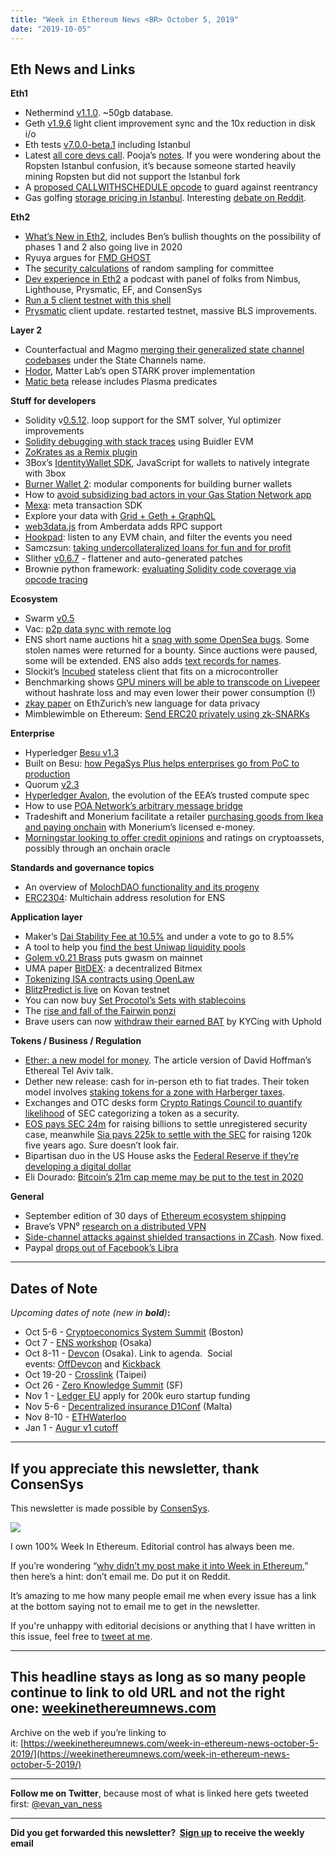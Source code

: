 ```yaml
---
title: "Week in Ethereum News <BR> October 5, 2019"
date: "2019-10-05"
---
```


## **Eth News and Links**

**Eth1**

- Nethermind [v1.1.0](https://github.com/NethermindEth/nethermind/releases/tag/1.1.0). ~50gb database.
- Geth [v1.9.6](https://www.reddit.com/r/ethereum/comments/dcon81/geth_v196_elasa_light_client_fixes_and_huge_disk/) light client improvement sync and the 10x reduction in disk i/o
- Eth tests [v7.0.0-beta.1](https://github.com/ethereum/tests/releases/tag/v7.0.0-beta.1) including Istanbul
- Latest [all core devs call](https://www.youtube.com/watch?v=rPD2EpDDI-0). Pooja’s [notes](https://github.com/ethereum/pm/blob/eca93a683edd7f8384af117d85fb7c23c7e8091b/All%20Core%20Devs%20Meetings/Meeting%2072.md). If you were wondering about the Ropsten Istanbul confusion, it’s because someone started heavily mining Ropsten but did not support the Istanbul fork
- A [proposed CALLWITHSCHEDULE opcode](https://medium.com/@earlz/a-simple-ethereum-proposal-e19efd9c3f72) to guard against reentrancy
- Gas golfing [storage pricing in Istanbul](https://medium.com/@agusx1211/evm-istambul-storage-pricing-5befaac32403). Interesting [debate on Reddit](https://www.reddit.com/r/ethereum/comments/dbxij1/evm_istambul_storage_pricing_or_how_to_hack_the/).

**Eth2**

- [What’s New in Eth2](https://notes.ethereum.org/@ChihChengLiang/Sk8Zs--CQ/Sk8Zs--CQ?type=book), includes Ben’s bullish thoughts on the possibility of phases 1 and 2 also going live in 2020
- Ryuya argues for [FMD GHOST](https://ethresear.ch/t/saving-strategy-and-fmd-ghost/6226)
- The [security calculations](https://ethresear.ch/t/security-level-of-random-sampling-with-sharding/6230?u=benjaminion) of random sampling for committee 
- [Dev experience in Eth2](https://thebitcoinpodcast.com/hio-panels-1/) a podcast with panel of folks from Nimbus, Lighthouse, Prysmatic, EF, and ConsenSys
- [Run a 5 client testnet with this shell](https://github.com/status-im/nim-beacon-chain/tree/interop/multinet)
- [Prysmatic](https://medium.com/prysmatic-labs/ethereum-2-0-development-update-36-prysmatic-labs-3ea492024c4d) client update. restarted testnet, massive BLS improvements.

**Layer 2**

- Counterfactual and Magmo [merging their generalized state channel codebases](https://medium.com/statechannels/state-channels-developer-update-0-counterfactual-and-magmo-are-joining-forces-4acfabf3fc98) under the State Channels name.
- [Hodor](https://medium.com/matter-labs/meet-hodor-matter-labsstark-prover-implementation-c759a6ef4c98), Matter Lab’s open STARK prover implementation
- [Matic beta](https://blog.matic.network/matic-beta-mainnet-is-here/) release includes Plasma predicates

**Stuff for developers**

- Solidity v[0.5.12](https://github.com/ethereum/solidity/releases/tag/v0.5.12). loop support for the SMT solver, Yul optimizer improvements
- [Solidity debugging with stack traces](https://medium.com/nomic-labs-blog/better-solidity-debugging-stack-traces-are-finally-here-dd80a56f92bb) using Buidler EVM
- [ZoKrates as a Remix plugin](https://medium.com/@edi.sinovcic/zokrates-zksnarks-on-ethereum-made-easy-8022300f8ba6)
- 3Box’s [IdentityWallet SDK](https://medium.com/3box/introducing-identitywallet-sdk-4750d6afa519), JavaScript for wallets to natively integrate with 3box
- [Burner Wallet 2](https://medium.com/@dmihal/introducing-the-burner-wallet-2-542604dc8d28): modular components for building burner wallets
- How to [avoid subsidizing bad actors in your Gas Station Network app](https://forum.openzeppelin.com/t/advanced-gsn-gsnbouncersignature-sol/1414)
- [Mexa](https://medium.com/biconomy/mexa-magical-experiences-anytime-anywhere-7a9c0c364221): meta transaction SDK
- Explore your data with [Grid + Geth + GraphQL](https://medium.com/ethereum-grid/exploring-ethereum-with-geth-graphql-and-grid-6df38f2a86c)
- [web3data.js](https://medium.com/amberdata/same-code-no-node-web3datajs-the-easiest-blockchain-library-8df4d96a60e) from Amberdata adds RPC support
- [Hookpad](https://medium.com/hookpad/hookpad-beta-is-here-6e8a63713219): listen to any EVM chain, and filter the events you need
- Samczsun: [taking undercollateralized loans for fun and for profit](https://samczsun.com/taking-undercollateralized-loans-for-fun-and-for-profit/)
- Slither [v0.6.7](https://github.com/crytic/slither/releases/tag/0.6.7) - flattener and auto-generated patches
- Brownie python framework: [evaluating Solidity code coverage via opcode tracing](https://medium.com/coinmonks/brownie-evaluating-solidity-code-coverage-via-opcode-tracing-a7cf5a92d28c)

**Ecosystem**

- Swarm [v0.5](https://www.reddit.com/r/ethswarm/comments/dbqcbv/swarm_v050_is_released/)
- Vac: [p2p data sync with remote log](https://vac.dev/remote-log)
- ENS short name auctions hit a [snag with some OpenSea bugs](https://medium.com/opensea/how-were-resolving-the-issues-with-the-ens-short-name-auctions-93c78158de48). Some stolen names were returned for a bounty. Since auctions were paused, some will be extended. ENS also adds [text records for names](https://medium.com/the-ethereum-name-service/new-text-records-now-available-for-ens-names-in-manager-a0ebb9cda73a).
- Slockit’s [Incubed](https://blog.slock.it/incubed-secure-blockchain-access-for-iot-db4687b3dfa1) stateless client that fits on a microcontroller
- Benchmarking shows [GPU miners will be able to transcode on Livepeer](https://medium.com/livepeer-blog/livepeer-gpu-miner-update-663a3e19de56) without hashrate loss and may even lower their power consumption (!)
- [zkay paper](https://files.sri.inf.ethz.ch/website/papers/ccs19-zkay.pdf) on EthZurich’s new language for data privacy
- Mimblewimble on Ethereum: [Send ERC20 privately using zk-SNARKs](https://ethresear.ch/t/ethereum-9-send-erc20-privately-using-mimblewimble-and-zk-snarks/6217)

**Enterprise**

- Hyperledger [Besu v1.3](https://github.com/hyperledger/besu/releases/tag/1.3.0)
- Built on Besu: [how PegaSys Plus helps enterprises go from PoC to production](https://pegasys.tech/how-pegasys-plus-will-help-enterprises-take-their-blockchain-from-poc-to-production/)
- Quorum [v2.3](https://github.com/jpmorganchase/quorum/releases/tag/v2.3.0)
- [Hyperledger Avalon](https://www.hyperledger.org/blog/2019/10/03/introducing-hyperledger-avalon), the evolution of the EEA’s trusted compute spec
- How to use [POA Network’s arbitrary message bridge](https://forum.poa.network/t/how-to-develop-a-cross-blockchain-application-by-using-amb-bridge/2963)
- Tradeshift and Monerium facilitate a retailer [purchasing goods from Ikea and paying onchain](https://monerium.com/press/20191001-monerium-and-tradeshift/) with Monerium’s licensed e-money.
- [Morningstar looking to offer credit opinions](https://www.forbes.com/sites/michaeldelcastillo/2019/10/01/morningstar-is-building-a-blockchain-bridge-to-the-117-trillion-debt-securities-industry/#22f4024c3612) and ratings on cryptoassets, possibly through an onchain oracle

**Standards and governance topics**

- An overview of [MolochDAO functionality and its progeny](https://medium.com/odyssy/moloch-primer-for-humans-9e6a4f258f78)
- [ERC2304](https://github.com/Arachnid/EIPs/blob/ccb740147775b701bc3f0dbabbac0e785633baa7/EIPS/eip-2304.md): Multichain address resolution for ENS

**Application layer**

- Maker’s [Dai Stability Fee at 10.5%](https://twitter.com/nanexcool/status/1178415837616754693) and under a vote to go to 8.5%
- A tool to help you [find the best Uniwap liquidity pools](https://pools.fyi/#/)
- [Golem v0.21 Brass](https://blog.golemproject.net/brass-golem-beta-0-21-0-hello-mainnet-gwasm/) puts gwasm on mainnet
- UMA paper [BitDEX](https://twitter.com/UMAprotocol/status/1179045704918011906): a decentralized Bitmex
- [Tokenizing ISA contracts using OpenLaw](https://medium.com/@openlawesq/tokenizing-contracts-on-openlaw-and-ethereum-129cfdf5d659)
- [BlitzPredict is live](https://medium.com/@blitzpredict1/beta-release-roadmap-update-8df9b8ac9969) on Kovan testnet
- You can now buy [Set Procotol’s Sets with stablecoins](https://medium.com/set-protocol/introducing-pay-with-stablecoins-60c98a329c5f)
- The [rise and fall of the Fairwin ponzi](https://medium.com/@PhABC/the-collapse-of-fairwins-125m-ponzi-scheme-61a66b273420)
- Brave users can now [withdraw their earned BAT](https://basicattentiontoken.org/brave-partners-with-uphold-to-launch-wallet-that-rewards-users-for-browsing/) by KYCing with Uphold

**Tokens / Business / Regulation**

- [Ether: a new model for money](https://medium.com/@TrustlessState/ether-a-new-model-for-money-17365b5535ba). The article version of David Hoffman’s Ethereal Tel Aviv talk.
- Dether new release: cash for in-person eth to fiat trades. Their token model involves [staking tokens for a zone with Harberger taxes](https://medium.com/@dether/your-new-cash-to-eth-on-off-ramp-releasing-the-new-dether-app-3e9f0c14ce1).
- Exchanges and OTC desks form [Crypto Ratings Council to quantify likelihood](https://blog.coinbase.com/introducing-the-crypto-rating-council-d6ee33a8f34d) of SEC categorizing a token as a security.
- [EOS pays SEC 24m](https://www.sec.gov/news/press-release/2019-202) for raising billions to settle unregistered security case, meanwhile [Sia pays 225k to settle with the SEC](https://sia.tech/settlement2019) for raising 120k five years ago. Sure doesn’t look fair.
- Bipartisan duo in the US House asks the [Federal Reserve if they’re developing a digital dollar](https://www.coindesk.com/us-congressmen-ask-fed-to-consider-developing-national-digital-currency)
- Eli Dourado: [Bitcoin’s 21m cap meme may be put to the test in 2020](https://elidourado.com/blog/bitcoin-fee-market/)

**General**

- September edition of 30 days of [Ethereum ecosystem shipping](https://concourseopen.com/blog/30-days-of-eth-september-2019/)
- Brave’s VPN⁰ [research on a distributed VPN](https://brave.com/vpn0-a-privacy-preserving-distributed-virtual-private-network/)
- [Side-channel attacks against shielded transactions in ZCash](https://crypto.stanford.edu/timings/). Now fixed.
- Paypal [drops out of Facebook’s Libra](https://twitter.com/CNBCnow/status/1180207114385547264)

* * *

## **Dates of Note**

_Upcoming dates of note (new in **bold**)_**:**

- Oct 5-6 - [Cryptoeconomics System Summit](https://cryptoresearch.pubpub.org/) (Boston)
- Oct 7 - [ENS workshop](https://medium.com/the-ethereum-name-service/ens-workshop-applications-are-now-open-f46db6c63384) (Osaka)
- Oct 8-11 - [Devcon](https://devcon.org/agenda) (Osaka). Link to agenda.  Social events: [OffDevcon](https://www.offdevcon.com/) and [Kickback](http://osaka.kickback.events/events/)
- Oct 19-20 - [Crosslink](https://crosslink.taipei/) (Taipei)
- Oct 26 - [Zero Knowledge Summit](https://www.zeroknowledge.fm/summit) (SF)
- Nov 1 - [Ledger EU](https://ledgerproject.eu/) apply for 200k euro startup funding
- Nov 5-6 - [Decentralized insurance D1Conf](https://blog.etherisc.com/d1conf-2019-to-focus-on-blockchain-adoption-november-5-6th-in-malta-3b8b582ac7b4) (Malta)
- Nov 8-10 - [ETHWaterloo](https://ethwaterloo.com/)
- Jan 1 - [Augur v1 cutoff](https://www.augur.net/blog/v1-cutoff-update/)

* * *

## **If you appreciate this newsletter, thank ConsenSys**

This newsletter is made possible by [ConsenSys](https://consensys.net/).  

[![](https://cdn.substack.com/image/fetch/w_1100,c_limit,f_auto,q_auto:good/https%3A%2F%2Fbucketeer-e05bbc84-baa3-437e-9518-adb32be77984.s3.amazonaws.com%2Fpublic%2Fimages%2F08f1b2fd-57e2-4d4b-bd42-730c769114be_240x240.jpeg)](https://cdn.substack.com/image/fetch/c_limit,f_auto,q_auto:good/https%3A%2F%2Fbucketeer-e05bbc84-baa3-437e-9518-adb32be77984.s3.amazonaws.com%2Fpublic%2Fimages%2F08f1b2fd-57e2-4d4b-bd42-730c769114be_240x240.jpeg)

I own 100% Week In Ethereum. Editorial control has always been me.

If you’re wondering “[why didn’t my post make it into Week in Ethereum](https://www.evanvanness.com/post/179914035841/why-didnt-my-post-make-the-newsletter),” then here’s a hint: don’t email me. Do put it on Reddit.

It’s amazing to me how many people email me when every issue has a link at the bottom saying not to email me to get in the newsletter.

If you're unhappy with editorial decisions or anything that I have written in this issue, feel free to [tweet at me](https://twitter.com/evan_van_ness).

* * *

## **This headline stays as long as so many people continue to link to old URL and not the right one: [weekinethereumnews.com](https://weekinethereumnews.com/)**

Archive on the web if you’re linking to it: [https://weekinethereumnews.com/week-in-ethereum-news-october-5-2019/](https://weekinethereumnews.com/week-in-ethereum-news-october-5-2019/)

* * *

**Follow me on Twitter**, because most of what is linked here gets tweeted first: [@evan\_van\_ness](https://twitter.com/evan_van_ness)

* * *

**Did you get forwarded this newsletter?  [Sign up](https://weekinethereum.substack.com/subscribe#about) to receive the weekly email**
